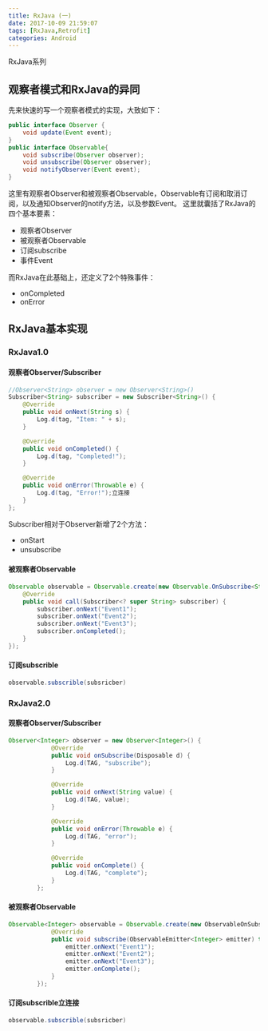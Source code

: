```yaml
---
title: RxJava (一)  
date: 2017-10-09 21:59:07  
tags: [RxJava,Retrofit] 
categories: Android  
---
```

RxJava系列
<!-- more -->

## 观察者模式和RxJava的异同
先来快速的写一个观察者模式的实现，大致如下：
```java
public interface Observer {
    void update(Event event);
}
public interface Observable{
    void subscribe(Observer observer);
    void unsubscribe(Observer observer);
    void notifyObserver(Event event);
}
```
这里有观察者Observer和被观察者Observable，Observable有订阅和取消订阅，以及通知Observer的notify方法，以及参数Event。
这里就囊括了RxJava的四个基本要素：
- 观察者Observer
- 被观察者Observable
- 订阅subscribe
- 事件Event  

而RxJava在此基础上，还定义了2个特殊事件：
- onCompleted
- onError  

## RxJava基本实现
### RxJava1.0
#### 观察者Observer/Subscriber
```java
//Observer<String> observer = new Observer<String>() 
Subscriber<String> subscriber = new Subscriber<String>() {
    @Override
    public void onNext(String s) {
        Log.d(tag, "Item: " + s);
    }

    @Override
    public void onCompleted() {
        Log.d(tag, "Completed!");
    }

    @Override
    public void onError(Throwable e) {
        Log.d(tag, "Error!");立连接
    }
};
```
Subscriber相对于Observer新增了2个方法：
- onStart
- unsubscribe　

#### 被观察者Observable
```java
Observable observable = Observable.create(new Observable.OnSubscribe<String>() {
    @Override
    public void call(Subscriber<? super String> subscriber) {
        subscriber.onNext("Event1");
        subscriber.onNext("Event2");
        subscriber.onNext("Event3");
        subscriber.onCompleted();
    }
});
```
#### 订阅subscrible
```java
observable.subscrible(subsricber)
```

### RxJava2.0
#### 观察者Observer/Subscriber
```java
Observer<Integer> observer = new Observer<Integer>() {
            @Override
            public void onSubscribe(Disposable d) {
                Log.d(TAG, "subscribe");
            }

            @Override
            public void onNext(String value) {
                Log.d(TAG, value);
            }

            @Override
            public void onError(Throwable e) {
                Log.d(TAG, "error");
            }

            @Override
            public void onComplete() {
                Log.d(TAG, "complete");
            }
        };

```

#### 被观察者Observable
```java
Observable<Integer> observable = Observable.create(new ObservableOnSubscribe<String>() {
            @Override
            public void subscribe(ObservableEmitter<Integer> emitter) throws Exception {
                emitter.onNext("Event1");
                emitter.onNext("Event2");
                emitter.onNext("Event3");
                emitter.onComplete();
            }
        });
```
#### 订阅subscrible立连接
```java
observable.subscrible(subsricber)
```
